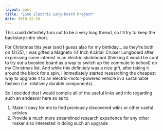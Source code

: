 ```yaml
---
layout: post
title: "ESK8 Electric Long-board Project"
date: 2018-12-26
---
```


This could definitely turn out to be a very long thread, so I'll try to keep the backstory intro short.

For Christmas this year (and I guess also for my birthday... as they're both on 12/25), I was gifted a Magneto 44 Inch Kicktail Cruiser Longboard after expressing some interest in an electric skateboard (thinking it would be cool to try out a boosted board as a way to switch up the commute to school) on my Christmas list. And while this definitely was a nice gift, after taking it around the block for a spin, I immediately started researching the cheapest way to upgrade it to an electric-motor-powered vehicle in a sustainable fashion (i.e. relatively durable components).

So I decided that I would compile all of the useful links and info regarding such an endeavor here so as to:
1. Make it easy for me to find previously discovered wikis or other useful articles
2. Provide a much more streamlined research experience for any other maker also interested in doing such an upgrade
